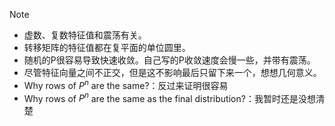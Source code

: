 Note

* 虚数、复数特征值和震荡有关。
* 转移矩阵的特征值都在复平面的单位圆里。
* 随机的P很容易导致快速收敛。自己写的P收敛速度会慢一些，并带有震荡。
* 尽管特征向量之间不正交，但是这不影响最后只留下来一个，想想几何意义。
* Why rows of $P^n$ are the same?：反过来证明很容易
* Why rows of $P^n$ are the same as the final distribution?：我暂时还是没想清楚